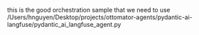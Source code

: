 this is the good orchestration sample that we need to use /Users/hnguyen/Desktop/projects/ottomator-agents/pydantic-ai-langfuse/pydantic_ai_langfuse_agent.py
